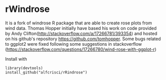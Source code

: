 rWindrose
========

It is a fork of windrose R package that are able to create rose plots from wind data. Thomas Hopper initially have based his work on code provided by Andy Clifton(http://stackoverflow.com/a/17266781/393354)  and hosted on his github's repository https://github.com/tomhopper. Some bugs related to ggplot2 were fixed following some suggestions in stackoverflow (https://stackoverflow.com/questions/17266780/wind-rose-with-ggplot-r)

Install with

```
library(devtools)
install_github("alfcrisci/rRindrose")
```



